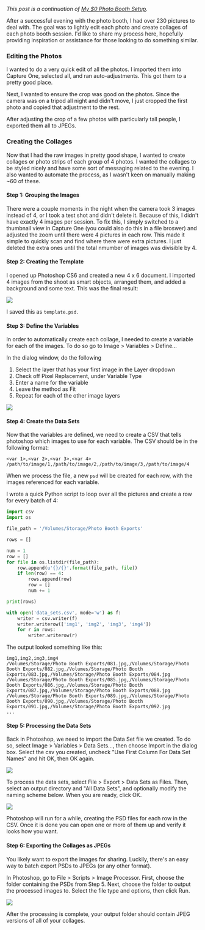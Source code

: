 *This post is a continuation of [My $0 Photo Booth Setup](/blog/my-0-photo-booth-setup).*

After a successful evening with the photo booth, I had over 230 pictures to deal with. The goal was to lightly edit each photo and create collages of each photo booth session. I'd like to share my process here, hopefully providing inspiration or assistance for those looking to do something similar.

### Editing the Photos

I wanted to do a very quick edit of all the photos. I imported them into Capture One, selected all, and ran auto-adjustments. This got them to a pretty good place.

Next, I wanted to ensure the crop was good on the photos. Since the camera was on a tripod all night and didn't move, I just cropped the first photo and copied that adjustment to the rest.

After adjusting the crop of a few photos with particularly tall people, I exported them all to JPEGs.

### Creating the Collages

Now that I had the raw images in pretty good shape, I wanted to create collages or photo strips of each group of 4 photos. I wanted the collages to be styled nicely and have some sort of messaging related to the evening. I also wanted to automate the process, as I wasn't keen on manually making ~60 of these.

#### Step 1: Grouping the Images

There were a couple moments in the night when the camera took 3 images instead of 4, or I took a test shot and didn't delete it. Because of this, I didn't have exactly 4 images per session. To fix this, I simply switched to a thumbnail view in Capture One (you could also do this in a file broswer) and adjusted the zoom until there were 4 pictures in each row. This made it simple to quickly scan and find where there were extra pictures. I just deleted the extra ones until the total nmumber of images was divisible by 4.

#### Step 2: Creating the Template

I opened up Photoshop CS6 and created a new 4 x 6 document. I imported 4 images from the shoot as smart objects, arranged them, and added a background and some text. This was the final result:

![](../photobooth/taylor-and-i.jpg)

I saved this as `template.psd`.

#### Step 3: Define the Variables

In order to automatically create each collage, I needed to create a variable for each of the images. To do so go to Image > Variables > Define...

In the dialog window, do the following

1. Select the layer that has your first image in the Layer dropdown
1. Check off Pixel Replacement, under Variable Type
1. Enter a name for the variable
1. Leave the method as Fit
1. Repeat for each of the other image layers

![](define-vars.png)

#### Step 4: Create the Data Sets

Now that the variables are defined, we need to create a CSV that tells photoshop which images to use for each variable. The CSV should be in the following format:

```csv
<var 1>,<var 2>,<var 3>,<var 4>
/path/to/image/1,/path/to/image/2,/path/to/image/3,/path/to/image/4
```

When we process the file, a new `psd` will be created for each row, with the images referenced for each variable.

I wrote a quick Python script to loop over all the pictures and create a row for every batch of 4:

```python
import csv
import os

file_path = '/Volumes/Storage/Photo Booth Exports'

rows = []

num = 1
row = []
for file in os.listdir(file_path):
    row.append(u'{}/{}'.format(file_path, file))
    if len(row) == 4:
        rows.append(row)
        row = []
        num += 1

print(rows)    

with open('data_sets.csv', mode='w') as f:
    writer = csv.writer(f)
    writer.writerow(['img1', 'img2', 'img3', 'img4'])
    for r in rows:
        writer.writerow(r)
```

The output looked something like this:

```csv
img1,img2,img3,img4
/Volumes/Storage/Photo Booth Exports/081.jpg,/Volumes/Storage/Photo Booth Exports/082.jpg,/Volumes/Storage/Photo Booth Exports/083.jpg,/Volumes/Storage/Photo Booth Exports/084.jpg
/Volumes/Storage/Photo Booth Exports/085.jpg,/Volumes/Storage/Photo Booth Exports/086.jpg,/Volumes/Storage/Photo Booth Exports/087.jpg,/Volumes/Storage/Photo Booth Exports/088.jpg
/Volumes/Storage/Photo Booth Exports/089.jpg,/Volumes/Storage/Photo Booth Exports/090.jpg,/Volumes/Storage/Photo Booth Exports/091.jpg,/Volumes/Storage/Photo Booth Exports/092.jpg
...
```

#### Step 5: Processing the Data Sets

Back in Photoshop, we need to import the Data Set file we created. To do so, select Image > Variables > Data Sets..., then choose Import in the dialog box. Select the csv you created, uncheck "Use First Column For Data Set Names" and hit OK, then OK again.

![](datasets.png)

To process the data sets, select File > Export > Data Sets as Files. Then, select an output directory and "All Data Sets", and optionally modify the naming scheme below. When you are ready, click OK.

![](export-datasets.png)

Photoshop will run for a while, creating the PSD files for each row in the CSV. Once it is done you can open one or more of them up and verify it looks how you want.

#### Step 6: Exporting the Collages as JPEGs

You likely want to export the images for sharing. Luckily, there's an easy way to batch export PSDs to JPEGs (or any other format).

In Photoshop, go to File > Scripts > Image Processor. First, choose the folder containing the PSDs from Step 5. Next, choose the folder to output the processed images to. Select the file type and options, then click Run.

![](process.png)

After the processing is complete, your output folder should contain JPEG versions of all of your collages.